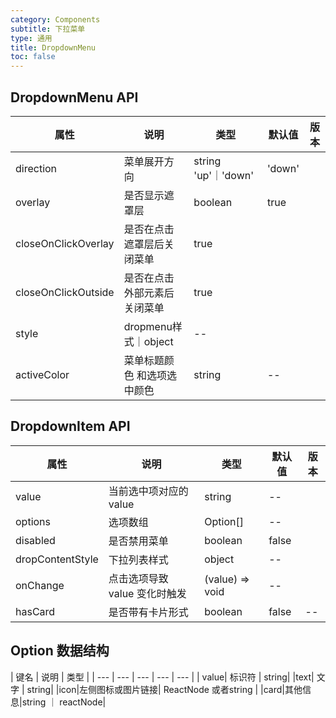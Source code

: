 ```yaml
---
category: Components
subtitle: 下拉菜单
type: 通用
title: DropdownMenu
toc: false
---
```


## DropdownMenu API

| 属性 | 说明 | 类型 | 默认值 | 版本 |
| --- | --- | --- | --- | --- |
|direction| 菜单展开方向| string 'up'｜'down' | 'down'| |
|overlay|是否显示遮罩层| boolean | true| |
|closeOnClickOverlay|是否在点击遮罩层后关闭菜单|true| |
|closeOnClickOutside| 是否在点击外部元素后关闭菜单| true| |
|style| dropmenu样式｜object|--||
|activeColor|菜单标题颜色 和选项选中颜色| string | --||

## DropdownItem API

| 属性 | 说明 | 类型 | 默认值 | 版本 |
| --- | --- | --- | --- | --- |
|value |当前选中项对应的 value| string | --| |
|options| 选项数组| Option[]| --||
|disabled|是否禁用菜单|boolean|false| |
|dropContentStyle| 下拉列表样式| object| --|
|onChange|点击选项导致 value 变化时触发| (value) => void| --|
|hasCard|是否带有卡片形式|boolean|false|--|


## Option 数据结构

| 键名 | 说明 | 类型 |
| --- | --- | --- | --- | --- |
| value| 标识符 | string|
|text| 文字 | string|
|icon|左侧图标或图片链接| ReactNode 或者string |
|card|其他信息|string ｜ reactNode|